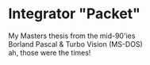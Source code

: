 # Integrator "Packet"
 My Masters thesis from the mid-90'ies<br>
 Borland Pascal & Turbo Vision (MS-DOS)<br>
 ah, those were the times!
